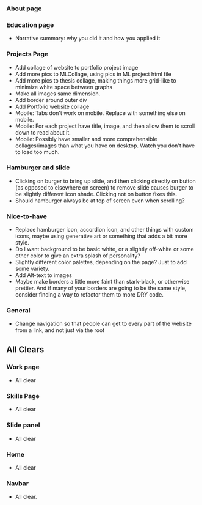 

### About page

### Education page
* Narrative summary: why you did it and how you applied it

### Projects Page
* Add collage of website to portfolio project image
* Add more pics to MLCollage, using pics in ML project html file
* Add more pics to thesis collage, making things more grid-like to minimize white space between graphs
* Make all images same dimension.
* Add border around outer div
* Add Portfolio website collage
* Mobile: Tabs don't work on mobile. Replace with something else on mobile.
* Mobile: For each project have title, image, and then allow them to scroll down to read about it.
* Mobile: Possibly have smaller and more comprehensible collages/images than what you have on desktop. Watch you don't have to load too much.

### Hamburger and slide
* Clicking on burger to bring up slide, and then clicking directly on button (as opposed to elsewhere on screen) to remove slide causes burger to be slightly different icon shade. Clicking not on button fixes this.
* Should hamburger always be at top of screen even when scrolling?

### Nice-to-have
* Replace hamburger icon, accordion icon, and other things with custom icons, maybe using generative art or something that adds a bit more style.
* Do I want background to be basic white, or a slightly off-white or some other color to give an extra splash of personality?
* Slightly different color palettes, depending on the page? Just to add some variety.
* Add Alt-text to images
* Maybe make borders a little more faint than stark-black, or otherwise prettier. And if many of your borders are going to be the same style, consider finding a way to refactor them to more DRY code.

### General
* Change navigation so that people can get to every part of the website from a link, and not just via the root

## All Clears

### Work page
* All clear

### Skills Page
* All clear

### Slide panel
* All clear

### Home
* All clear

### Navbar
* All clear.

